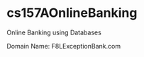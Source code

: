 cs157AOnlineBanking
===================

Online Banking using Databases 

Domain Name: F8LExceptionBank.com

